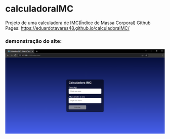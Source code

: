 # calculadoraIMC
Projeto de uma calculadora de IMC(Índice de Massa Corporal)
Github Pages: https://eduardotavares48.github.io/calculadoraIMC/

### demonstração do site:

![](demonstration.png)
